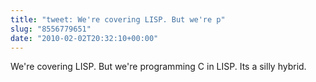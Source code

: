 ```yaml
---
title: "tweet: We're covering LISP. But we're p"
slug: "8556779651"
date: "2010-02-02T20:32:10+00:00"
---
```

We're covering LISP. But we're programming  C in LISP. Its a silly hybrid.
